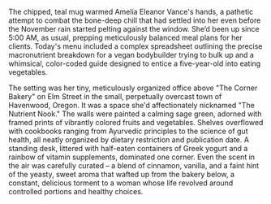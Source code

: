 The chipped, teal mug warmed Amelia Eleanor Vance's hands, a pathetic attempt to combat the bone-deep chill that had settled into her even before the November rain started pelting against the window. She’d been up since 5:00 AM, as usual, prepping meticulously balanced meal plans for her clients. Today's menu included a complex spreadsheet outlining the precise macronutrient breakdown for a vegan bodybuilder trying to bulk up and a whimsical, color-coded guide designed to entice a five-year-old into eating vegetables.

The setting was her tiny, meticulously organized office above "The Corner Bakery" on Elm Street in the small, perpetually overcast town of Havenwood, Oregon. It was a space she'd affectionately nicknamed "The Nutrient Nook." The walls were painted a calming sage green, adorned with framed prints of vibrantly colored fruits and vegetables. Shelves overflowed with cookbooks ranging from Ayurvedic principles to the science of gut health, all neatly organized by dietary restriction and publication date. A standing desk, littered with half-eaten containers of Greek yogurt and a rainbow of vitamin supplements, dominated one corner. Even the scent in the air was carefully curated – a blend of cinnamon, vanilla, and a faint hint of the yeasty, sweet aroma that wafted up from the bakery below, a constant, delicious torment to a woman whose life revolved around controlled portions and healthy choices.
